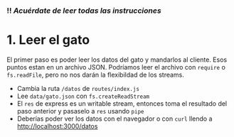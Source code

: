 ### :bangbang: *Acuérdate de leer todas las instrucciones*

# 1. Leer el gato

El primer paso es poder leer los datos del gato y mandarlos al cliente. Esos
puntos estan en un archivo JSON. Podríamos leer el archivo con `require` o
`fs.readFile`, pero no nos darán la flexibildad de los streams.

- Cambia la ruta `/datos` de `routes/index.js`
- Lee `data/gato.json` con `fs.createReadStream`
- El `res` de express es un writable stream, entonces toma el resultado del paso
  anterior y pasaselo a `res` usando `pipe`
- Deberías poder ver los datos con el navegador o con `curl` llendo
  a <http://localhost:3000/datos>
